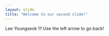 ```yaml
---
layout: slide
title: "Welcome to our second slide!"
---
```

Lee Youngseok !!!
Use the left arrow to go back!
